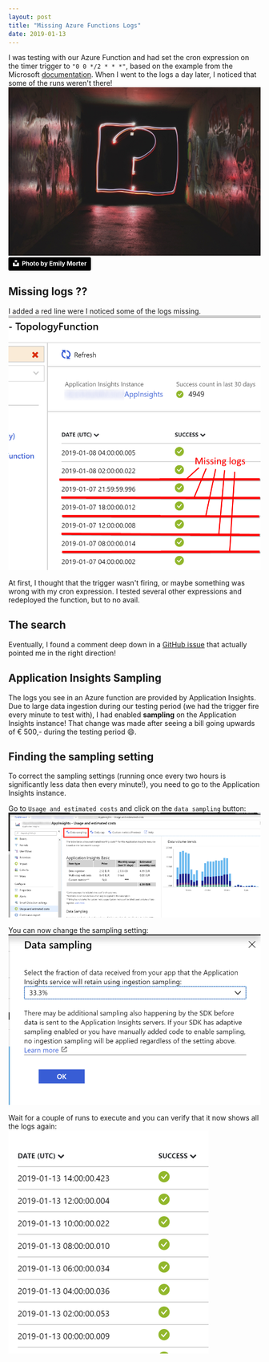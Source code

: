 ```yaml
---
layout: post
title: "Missing Azure Functions Logs"
date: 2019-01-13
---
```


I was testing with our Azure Function and had set the cron expression on the timer trigger to `"0 0 */2 * * *"`, based on the example from the Microsoft [documentation](https://docs.microsoft.com/en-us/azure/azure-functions/functions-bindings-timer#cron-expressions). When I went to the logs a day later, I noticed that some of the runs weren't there!
![](/images/emily-morter-188019-unsplash.jpg)  
<a style="background-color:black;color:white;text-decoration:none;padding:4px 6px;font-family:-apple-system, BlinkMacSystemFont, &quot;San Francisco&quot;, &quot;Helvetica Neue&quot;, Helvetica, Ubuntu, Roboto, Noto, &quot;Segoe UI&quot;, Arial, sans-serif;font-size:12px;font-weight:bold;line-height:1.2;display:inline-block;border-radius:3px" href="https://unsplash.com/@emilymorter?utm_medium=referral&amp;utm_campaign=photographer-credit&amp;utm_content=creditBadge" target="_blank" rel="noopener noreferrer" title="Download free do whatever you want high-resolution photos from Emily Morter"><span style="display:inline-block;padding:2px 3px"><svg xmlns="http://www.w3.org/2000/svg" style="height:12px;width:auto;position:relative;vertical-align:middle;top:-2px;fill:white" viewBox="0 0 32 32"><title>unsplash-logo</title><path d="M10 9V0h12v9H10zm12 5h10v18H0V14h10v9h12v-9z"></path></svg></span><span style="display:inline-block;padding:2px 3px">Photo by Emily Morter</span></a>

## Missing logs ??
I added a red line were I noticed some of the logs missing.
![](/images/20190113_01_Every_2_hours.png)

At first, I thought that the trigger wasn't firing, or maybe something was wrong with my cron expression. I tested several other expressions and redeployed the function, but to no avail. 

## The search
Eventually, I found a comment deep down in a [GitHub issue](https://github.com/Azure/azure-functions-host/issues/1534#issuecomment-427922955) that actually pointed me in the right direction!

## Application Insights Sampling
The logs you see in an Azure function are provided by Application Insights. Due to large data ingestion during our testing period (we had the trigger fire every minute to test with), I had enabled **sampling** on the Application Insights instance! That change was made after seeing a bill going upwards of € 500,- during the testing period 😄. 

## Finding the sampling setting
To correct the sampling settings (running once every two hours is significantly less data then every minute!), you need to go to the Application Insights instance.

Go to `Usage and estimated costs` and click on the `data sampling` button:
![](/images/20190113_03_Settings.png)

You can now change the sampling setting:
![](/images/20190113_02_Sampling.png)

Wait for a couple of runs to execute and you can verify that it now shows all the logs again:  
![](/images/20190113_04_Fixed.png)



